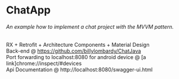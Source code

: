 # ChatApp

###### An example how to implement a chat project with the MVVM pattern.
RX + Retrofit + Architecture Components + Material Design   
Back-end @ https://github.com/billylombardy/ChatJava    
Port forwarding to localhost:8080 for android device @ [a link]chrome://inspect/#devices    
Api Documentation @ http://localhost:8080/swagger-ui.html    
